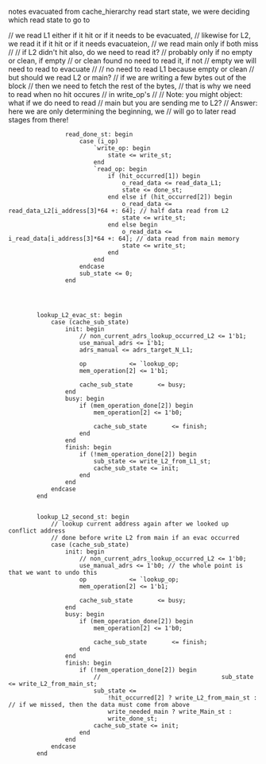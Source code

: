 notes evacuated from cache_hierarchy read start state, we were deciding which read state to go to

// we read L1 either if it hit or if it needs to be evacuated, 
// likewise for L2, we read it if it hit or if it needs evacuateion, 
// we read main only if both miss
//
// if L2 didn't hit also, do we need to read it?
// probably only if no empty or clean, if empty
// or clean found no need to read it, if not
// empty we will need to read to evacuate
//
// no need to read L1 because empty or clean
// but should we read L2 or main?
// if we are writing a few bytes out of the block
// then we need to fetch the rest of the bytes,
// that is why we need to read when no hit occures
// in write_op's
//
// Note: you might object: what if we do need to read
// main but you are sending me to L2? 
// Answer: here we are only determining the beginning, we
// will go to later read stages from there!



					read_done_st: begin
						case (i_op)
							`write_op: begin
								state <= write_st;
							end
							`read_op: begin
								if (hit_occurred[1]) begin
									o_read_data <= read_data_L1;
									state <= done_st;
								end else if (hit_occurred[2]) begin
									o_read_data <= read_data_L2[i_address[3]*64 +: 64]; // half data read from L2
									state <= write_st;
								end else begin
									o_read_data <= i_read_data[i_address[3]*64 +: 64]; // data read from main memory
									state <= write_st;
								end
							end
						endcase
						sub_state <= 0;
					end
				



			lookup_L2_evac_st: begin
				case (cache_sub_state)
					init: begin
						// non_current_adrs_lookup_occurred_L2 <= 1'b1;
						use_manual_adrs <= 1'b1;
						adrs_manual <= adrs_target_N_L1;

						op			  <= `lookup_op;
						mem_operation[2] <= 1'b1;

						cache_sub_state 	  <= busy;
					end
					busy: begin
						if (mem_operation_done[2]) begin
							mem_operation[2] <= 1'b0;

							cache_sub_state 	  <= finish;
						end
					end
					finish: begin
						if (!mem_operation_done[2]) begin
							sub_state <= write_L2_from_L1_st;
							cache_sub_state <= init;
						end
					end
				endcase
			end


			lookup_L2_second_st: begin
				// lookup current address again after we looked up conflict address
				// done before write L2 from main if an evac occurred
				case (cache_sub_state)
					init: begin
						// non_current_adrs_lookup_occurred_L2 <= 1'b0;
						use_manual_adrs <= 1'b0; // the whole point is that we want to undo this
						op			  <= `lookup_op;
						mem_operation[2] <= 1'b1;

						cache_sub_state 	  <= busy;
					end
					busy: begin
						if (mem_operation_done[2]) begin
							mem_operation[2] <= 1'b0;

							cache_sub_state 	  <= finish;
						end
					end
					finish: begin
						if (!mem_operation_done[2]) begin
							//									sub_state <= write_L2_from_main_st;
							sub_state <= 
								!hit_occurred[2] ? write_L2_from_main_st :  // if we missed, then the data must come from above
								write_needed_main ? write_Main_st : 
								write_done_st;
							cache_sub_state <= init;
						end
					end
				endcase
			end


